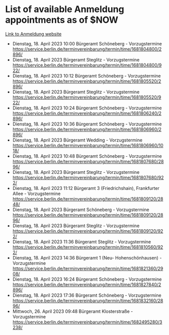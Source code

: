 # List of available Anmeldung appointments as of $NOW
[Link to Anmeldung website](https://service.berlin.de/terminvereinbarung/termin/tag.php?termin=1&anliegen[]=120686&dienstleisterlist=122210,122217,327316,122219,327312,122227,327314,122231,327346,122243,327348,122254,122252,329742,122260,329745,122262,329748,122271,327278,122273,327274,122277,327276,330436,122280,327294,122282,327290,122284,327292,122291,327270,122285,327266,122286,327264,122296,327268,150230,329760,122297,327286,122294,327284,122312,329763,122314,329775,122304,327330,122311,327334,122309,327332,317869,122281,327352,122279,329772,122283,122276,327324,122274,327326,122267,329766,122246,327318,122251,327320,122257,327322,122208,327298,122226,327300&herkunft=http%3A%2F%2Fservice.berlin.de%2Fdienstleistung%2F120686%2F)
- Dienstag, 18. April 2023 10:00 Bürgeramt Schöneberg - Vorzugstermine https://service.berlin.de/terminvereinbarung/termin/time/1681804800/2896/
- Dienstag, 18. April 2023  Bürgeramt Steglitz - Vorzugstermine https://service.berlin.de/terminvereinbarung/termin/time/1681804800/922/
- Dienstag, 18. April 2023 10:12 Bürgeramt Schöneberg - Vorzugstermine https://service.berlin.de/terminvereinbarung/termin/time/1681805520/2896/
- Dienstag, 18. April 2023  Bürgeramt Steglitz - Vorzugstermine https://service.berlin.de/terminvereinbarung/termin/time/1681805520/922/
- Dienstag, 18. April 2023 10:24 Bürgeramt Schöneberg - Vorzugstermine https://service.berlin.de/terminvereinbarung/termin/time/1681806240/2896/
- Dienstag, 18. April 2023 10:36 Bürgeramt Schöneberg - Vorzugstermine https://service.berlin.de/terminvereinbarung/termin/time/1681806960/2896/
- Dienstag, 18. April 2023  Bürgeramt Wedding - Vorzugstermine https://service.berlin.de/terminvereinbarung/termin/time/1681806960/1018/
- Dienstag, 18. April 2023 10:48 Bürgeramt Schöneberg - Vorzugstermine https://service.berlin.de/terminvereinbarung/termin/time/1681807680/2896/
- Dienstag, 18. April 2023  Bürgeramt Steglitz - Vorzugstermine https://service.berlin.de/terminvereinbarung/termin/time/1681807680/922/
- Dienstag, 18. April 2023 11:12 Bürgeramt 3 (Friedrichshain), Frankfurter Allee - Vorzugstermine https://service.berlin.de/terminvereinbarung/termin/time/1681809120/2848/
- Dienstag, 18. April 2023  Bürgeramt Schöneberg - Vorzugstermine https://service.berlin.de/terminvereinbarung/termin/time/1681809120/2896/
- Dienstag, 18. April 2023  Bürgeramt Steglitz - Vorzugstermine https://service.berlin.de/terminvereinbarung/termin/time/1681809120/922/
- Dienstag, 18. April 2023 11:36 Bürgeramt Steglitz - Vorzugstermine https://service.berlin.de/terminvereinbarung/termin/time/1681810560/922/
- Dienstag, 18. April 2023 14:36 Bürgeramt 1 (Neu- Hohenschönhausen) - Vorzugstermine https://service.berlin.de/terminvereinbarung/termin/time/1681821360/2908/
- Dienstag, 18. April 2023 16:24 Bürgeramt Schöneberg - Vorzugstermine https://service.berlin.de/terminvereinbarung/termin/time/1681827840/2896/
- Dienstag, 18. April 2023 17:36 Bürgeramt Schöneberg - Vorzugstermine https://service.berlin.de/terminvereinbarung/termin/time/1681832160/2896/
- Mittwoch, 26. April 2023 09:48 Bürgeramt Klosterstraße - Vorzugstermine https://service.berlin.de/terminvereinbarung/termin/time/1682495280/3238/
